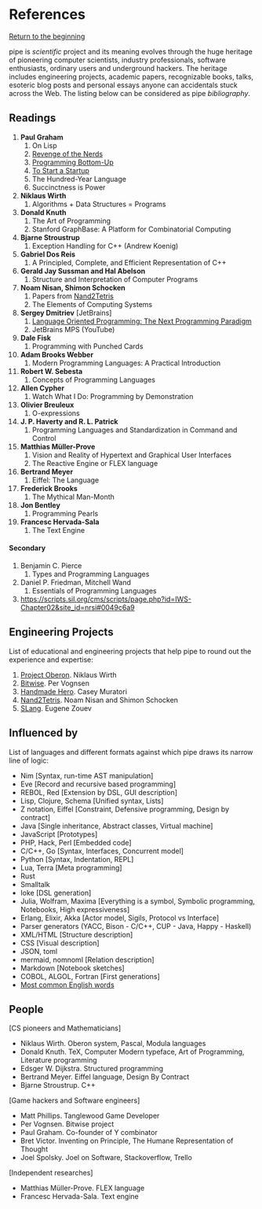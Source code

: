 # References
[Return to the beginning](/README.md#get-started)

pipe is *scientific* project and its meaning evolves through the huge heritage of pioneering computer scientists, industry professionals, software enthusiasts, ordinary users and underground hackers. The heritage includes engineering projects, academic papers, recognizable books, talks, esoteric blog posts and personal essays anyone can accidentals stuck across the Web. The listing below can be considered as pipe *bibliography*.

<!--
Planning your PhD: https://www2.le.ac.uk/colleges/ssah/documents/research-training-presentations/DS%20Planning%20your%20PhD.pdf

Format: 
   [Type] Book / Article / Thesis 
   [Date] 
   [Done]
-->

## Readings
1. **Paul Graham**
   1. On Lisp <!--Book-->
   2. [Revenge of the Nerds](http://paulgraham.com/icad.html) <!--Dec 18.18 / Done-->
   3. [Programming Bottom-Up](http://paulgraham.com/progbot.html) <!--Dec 24.18 / Done-->
   4. [To Start a Startup](http://paulgraham.com/start.html) <!--Dec 24.18 / Done-->
   5. The Hundred-Year Language
   6. Succinctness is Power
2. **Niklaus Wirth**
   1. Algorithms + Data Structures = Programs <!--Book-->
3. **Donald Knuth**
   1. The Art of Programming <!--Book-->
   2. Stanford GraphBase: A Platform for Combinatorial Computing <!--Book-->
4. **Bjarne Stroustrup**
   1. Exception Handling for C++ (Andrew Koenig) <!--Jan 16.19-->
5. **Gabriel Dos Reis**
   1. A Principled, Complete, and Efficient Representation of C++
6. **Gerald Jay Sussman and Hal Abelson**
   1. Structure and Interpretation of Computer Programs <!--Book-->
7. **Noam Nisan, Shimon Schocken**
   1. Papers from [Nand2Tetris](https://www.nand2tetris.org/papers)
   2. The Elements of Computing Systems <!--Book-->
8. **Sergey Dmitriev** [JetBrains]
   1. [Language Oriented Programming: The Next Programming Paradigm](http://www.onboard.jetbrains.com/is1/articles/04/10/lop/) <!--Bookook-->
   2. JetBrains MPS (YouTube)
9. **Dale Fisk**
   1. Programming with Punched Cards <!--Nov 24.18-->
10. **Adam Brooks Webber**
    1. Modern Programming Languages: A Practical Introduction <!--Book-->
11. **Robert W. Sebesta**
    1. Concepts of Programming Languages <!--Book-->
12. **Allen Cypher**
    1. Watch What I Do: Programming by Demonstration <!--Book-->
13. **Olivier Breuleux** 
    1. O-expressions
14. **J. P. Haverty and R. L. Patrick**
    1. Programming Languages and Standardization in Command and Control
15. **Matthias Müller-Prove**
    1. Vision and Reality of Hypertext and Graphical User Interfaces <!--Thesis-->
    2. The Reactive Engine or FLEX language
16. **Bertrand Meyer**
    1. Eiffel: The Language <!--Book-->
17. **Frederick Brooks**
    1. The Mythical Man-Month <!--Book-->
18. **Jon Bentley**
    1. Programming Pearls <!--Book-->
19. **Francesc Hervada-Sala**
    1. The Text Engine <!--Dec 22.18 / Done-->

#### Secondary
1. Benjamin C. Pierce
    1. Types and Programming Languages <!--Book-->
2. Daniel P. Friedman, Mitchell Wand
    1.  Essentials of Programming Languages <!--Book-->
3. https://scripts.sil.org/cms/scripts/page.php?id=IWS-Chapter02&site_id=nrsi#0049c6a9


## Engineering Projects
List of educational and engineering projects that help pipe to round out the experience and expertise:

1. [Project Oberon](http://www.projectoberon.com/). Niklaus Wirth
2. [Bitwise](https://github.com/pervognsen/bitwise). Per Vognsen
3. [Handmade Hero](https://handmadehero.org/). Casey Muratori
4. [Nand2Tetris](https://www.nand2tetris.org/). Noam Nisan and Shimon Schocken 
5. [SLang](https://dl.acm.org/citation.cfm?id=3166095). Eugene Zouev


## Influenced by
List of languages and different formats against which pipe draws its narrow line of logic:

- Nim [Syntax, run-time AST manipulation]
- Eve [Record and recursive based programming]
- REBOL, Red [Extension by DSL, GUI description]
- Lisp, Clojure, Schema [Unified syntax, Lists]
- Z notation, Eiffel [Constraint, Defensive programming, Design by contract]
- Java [Single inheritance, Abstract classes, Virtual machine]
- JavaScript [Prototypes]
- PHP, Hack, Perl [Embedded code]
- C/C++, Go [Syntax, Interfaces, Concurrent model]
- Python [Syntax, Indentation, REPL]
- Lua, Terra [Meta programming]
- Rust
- Smalltalk
- Ioke [DSL generation]
- Julia, Wolfram, Maxima [Everything is a symbol, Symbolic programming, Notebooks, High expressiveness]
- Erlang, Elixir, Akka [Actor model, Sigils, Protocol vs Interface]
- Parser generators (YACC, Bison - C/C++, CUP - Java, Happy - Haskell)
- XML/HTML [Structure description]
- CSS [Visual description]
- JSON, toml
- mermaid, nomnoml [Relation description]
- Markdown [Notebook sketches]
- COBOL, ALGOL, Fortran [First generations]
- [Most common English words](https://en.wikipedia.org/wiki/Most_common_words_in_English)
<!--
Language references, standards or specifications
- ML
- Fortran
- Python
- Go
- C++
- C#
- Java
-->

## People
[CS pioneers and Mathematicians]
- Niklaus Wirth. Oberon system, Pascal, Modula languages
- Donald Knuth. TeX, Computer Modern typeface, Art of Programming, Literature programming
- Edsger W. Dijkstra. Structured programming
- Bertrand Meyer. Eiffel language, Design By Contract
- Bjarne Stroustrup. C++

[Game hackers and Software engineers]
- Matt Phillips. Tanglewood Game Developer
- Per Vognsen. Bitwise project
- Paul Graham. Co-founder of Y combinator
- Bret Victor. Inventing on Principle, The Humane Representation of Thought
- Joel Spolsky. Joel on Software, Stackoverflow, Trello

[Independent researches]
- Matthias Müller-Prove. FLEX language
- Francesc Hervada-Sala. Text engine

<!--
### Unsorted
- Ada Lovelace. Analytical engine. Charles Babbage
- Mark Allen. Comparing Erlang and Go Concurrency
- https://github.com/dotnet/roslyn/wiki/Roslyn
- https://github.com/GabrielDosReis/ipr
-->